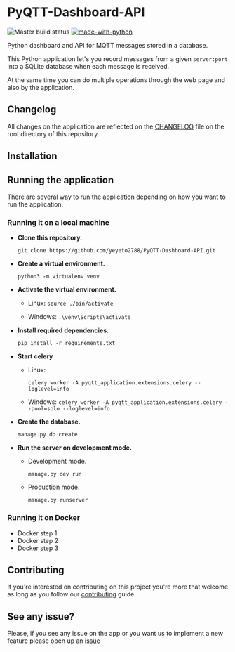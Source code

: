 # PyQTT-Dashboard-API

![Master build status](https://travis-ci.org/yeyeto2788/PyQTT-Dashboard-API.svg?branch=master)
[![made-with-python](https://img.shields.io/badge/Made%20with-Python-1f425f.svg)](https://www.python.org/)

Python dashboard and API for MQTT messages stored in a database.

This Python application let's you record messages from a given `server:port`  
into a SQLite database when each message is received.

At the same time you can do multiple operations through the web page and also
by the application.

## Changelog
All changes on the application are reflected on the [CHANGELOG](./CHANGELOG.md)
file on the root directory of this repository.

## Installation

## Running the application
There are several way to run the application depending on how you want to run the application.

### Running it on a local machine

- **Clone this repository.**

  `git clone https://github.com/yeyeto2788/PyQTT-Dashboard-API.git`
    
- **Create a virtual environment.**

  `python3 -m virtualenv venv`
    
- **Activate the virtual environment.**

  - Linux: `source ./bin/activate` 
  
  - Windows: `.\venv\Scripts\activate`
    
- **Install required dependencies.**

  `pip install -r requirements.txt`

- **Start celery**

  - Linux:
    
    `celery worker -A pyqtt_application.extensions.celery --loglevel=info`
  
  - Windows:
    `celery worker -A pyqtt_application.extensions.celery --pool=solo --loglevel=info`
    
- **Create the database.**

  `manage.py db create`
    
- **Run the server on development mode.**

  - Development mode.
    
    `manage.py dev run`
  
  - Production mode.
  
    `manage.py runserver`

### Running it on Docker

- Docker step 1
- Docker step 2
- Docker step 3

## Contributing
If you're interested on contributing on this project you're more that welcome as
 long as you follow our [contributing](./CONTRIBUTING.md) guide.

## See any issue?
Please, if you see any issue on the app or you want us to implement a new
feature please open up an
[issue](https://github.com/yeyeto2788/PyQTT-Dashboard-API/issues/new/choose)
